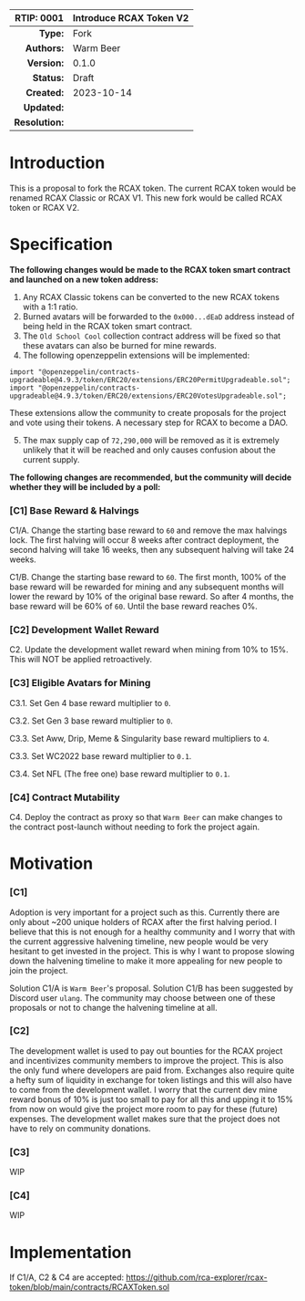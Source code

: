 |RTIP: 0001|Introduce RCAX Token V2|
|-:|:---|
|__Type:__|Fork|
|__Authors:__|Warm Beer|
|__Version:__|0.1.0|
|__Status:__|Draft|
|__Created:__|2023-10-14|
|__Updated:__||
|__Resolution:__||

# Introduction
This is a proposal to fork the RCAX token. The current RCAX token would be renamed RCAX Classic or RCAX V1. This new fork would be called RCAX token or RCAX V2. 

# Specification
__The following changes would be made to the RCAX token smart contract and launched on a new token address:__

1. Any RCAX Classic tokens can be converted to the new RCAX tokens with a 1:1 ratio.
2. Burned avatars will be forwarded to the `0x000...dEaD` address instead of being held in the RCAX token smart contract.
3. The `Old School Cool` collection contract address will be fixed so that these avatars can also be burned for mine rewards.
4. The following openzeppelin extensions will be implemented:
```
import "@openzeppelin/contracts-upgradeable@4.9.3/token/ERC20/extensions/ERC20PermitUpgradeable.sol";
import "@openzeppelin/contracts-upgradeable@4.9.3/token/ERC20/extensions/ERC20VotesUpgradeable.sol";
```
These extensions allow the community to create proposals for the project and vote using their tokens. A necessary step for RCAX to become
a DAO.

5. The max supply cap of `72,290,000` will be removed as it is extremely unlikely that it will be reached and only causes confusion about the current supply.


__The following changes are recommended, but the community will decide whether they will be included by a poll:__

### [C1] Base Reward & Halvings

C1/A. Change the starting base reward to `60` and remove the max halvings lock. The first halving will occur 8 weeks after contract deployment, the second halving will take 16 weeks, then any subsequent halving will take 24 weeks.

C1/B. Change the starting base reward to `60`. The first month, 100% of the base reward will be rewarded for mining and any subsequent months will lower the reward by 10% of the original base reward. So after 4 months, the base reward will be 60% of `60`. Until the base reward reaches 0%.

### [C2] Development Wallet Reward

C2. Update the development wallet reward when mining from 10% to 15%. This will NOT be applied retroactively.

### [C3] Eligible Avatars for Mining

C3.1. Set Gen 4 base reward multiplier to `0`.

C3.2. Set Gen 3 base reward multiplier to `0`.

C3.3. Set Aww, Drip, Meme & Singularity base reward multipliers to `4`.

C3.3. Set WC2022 base reward multiplier to `0.1`.

C3.4. Set NFL (The free one) base reward multiplier to `0.1`.

### [C4] Contract Mutability

C4. Deploy the contract as proxy so that `Warm Beer` can make changes to the contract post-launch without needing to fork the project again.

# Motivation

### [C1]

Adoption is very important for a project such as this. Currently there are only about ~200 unique holders of RCAX after the first halving period. I believe that this is not enough for a healthy community and I worry that with the current aggressive halvening timeline, new people would be very hesitant to get invested in the project. This is why I want to propose slowing down the halvening timeline to make it more appealing for new people to join the project.

Solution C1/A is `Warm Beer`'s proposal. Solution C1/B has been suggested by Discord user `ulang`. The community may choose between one of these proposals or not to change the halvening timeline at all.

### [C2]

The development wallet is used to pay out bounties for the RCAX project and incentivizes community members to improve the project. This is also the only fund where developers are paid from. Exchanges also require quite a hefty sum of liquidity in exchange for token listings and this will also have to come from the development wallet. I worry that the current dev mine reward bonus of 10% is just too small to pay for all this and upping it to 15% from now on would give the project more room to pay for these (future) expenses. The development wallet makes sure that the project does not have to rely on community donations.

### [C3]

WIP

### [C4]

WIP

# Implementation

If C1/A, C2 & C4 are accepted: https://github.com/rca-explorer/rcax-token/blob/main/contracts/RCAXToken.sol







